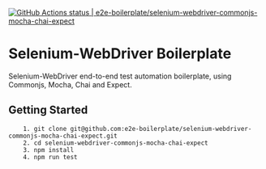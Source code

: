 [![GitHub Actions status | e2e-boilerplate/selenium-webdriver-commonjs-mocha-chai-expect](https://github.com/e2e-boilerplate/selenium-webdriver-commonjs-mocha-chai-expect/workflows/selenium-webdriver-commonjs-mocha-chai-expect/badge.svg)](https://github.com/e2e-boilerplate/selenium-webdriver-commonjs-mocha-chai-expect/actions?workflow=selenium-webdriver-commonjs-mocha-chai-expect)
    
# Selenium-WebDriver Boilerplate
    
Selenium-WebDriver end-to-end test automation boilerplate, using Commonjs, Mocha, Chai and Expect.
    
## Getting Started
    	1. git clone git@github.com:e2e-boilerplate/selenium-webdriver-commonjs-mocha-chai-expect.git
    	2. cd selenium-webdriver-commonjs-mocha-chai-expect
    	3. npm install
    	4. npm run test
